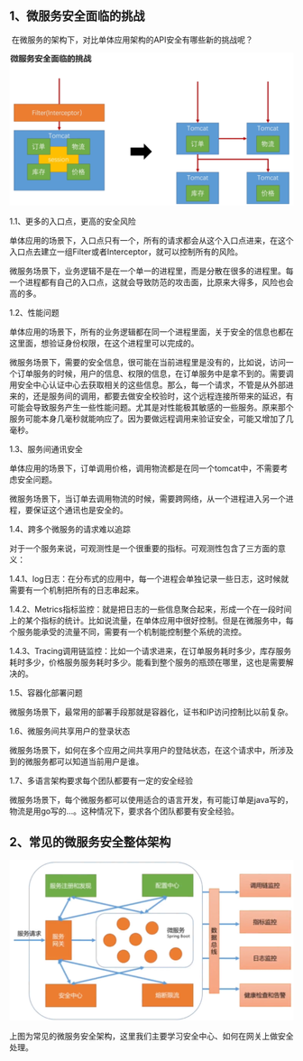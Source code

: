 ## 1、微服务安全面临的挑战

​		在微服务的架构下，对比单体应用架构的API安全有哪些新的挑战呢？

![1](./image/微服务安全面临的挑战.png)

1.1、更多的入口点，更高的安全风险

​		单体应用的场景下，入口点只有一个，所有的请求都会从这个入口点进来，在这个入口点去建立一组Filter或者Interceptor，就可以控制所有的风险。

​		微服务场景下，业务逻辑不是在一个单一的进程里，而是分散在很多的进程里。每一个进程都有自己的入口点，这就会导致防范的攻击面，比原来大得多，风险也会高的多。

1.2、性能问题

​		单体应用的场景下，所有的业务逻辑都在同一个进程里面，关于安全的信息也都在这里面，想验证身份权限，在这个进程里可以完成的。

​		微服务场景下，需要的安全信息，很可能在当前进程里是没有的，比如说，访问一个订单服务的时候，用户的信息、权限的信息，在订单服务中是拿不到的。需要调用安全中心认证中心去获取相关的这些信息。那么，每一个请求，不管是从外部进来的，还是服务间的调用，都要去做安全校验时，这个远程连接所带来的延迟，有可能会导致服务产生一些性能问题。尤其是对性能极其敏感的一些服务。原来那个服务可能本身几毫秒就能响应了。因为要做远程调用来验证安全，可能又增加了几毫秒。

1.3、服务间通讯安全

​		单体应用的场景下，订单调用价格，调用物流都是在同一个tomcat中，不需要考虑安全问题。

​		微服务场景下，当订单去调用物流的时候，需要跨网络，从一个进程进入另一个进程，要保证这个通讯也是安全的。

1.4、跨多个微服务的请求难以追踪

​		对于一个服务来说，可观测性是一个很重要的指标。可观测性包含了三方面的意义：

​		1.4.1、log日志：在分布式的应用中，每一个进程会单独记录一些日志，这时候就需要有一个机制把所有的日志串起来。

​		1.4.2、Metrics指标监控：就是把日志的一些信息聚合起来，形成一个在一段时间上的某个指标的统计。比如说流量，在单体应用中很好控制。但是在微服务中，每个服务能承受的流量不同，需要有一个机制能控制整个系统的流控。

​		1.4.3、Tracing调用链监控：比如一个请求进来，在订单服务耗时多少，库存服务耗时多少，价格服务服务耗时多少。能看到整个服务的瓶颈在哪里，这也是需要解决的。

1.5、容器化部署问题

​		微服务场景下，最常用的部署手段那就是容器化，证书和IP访问控制比以前复杂。

1.6、微服务间共享用户的登录状态

​		微服务场景下，如何在多个应用之间共享用户的登陆状态，在这个请求中，所涉及到的微服务都可以知道当前用户是谁。

1.7、多语言架构要求每个团队都要有一定的安全经验

​		微服务场景下，每个微服务都可以使用适合的语言开发，有可能订单是java写的，物流是用go写的...。这种情况下，要求各个团队都要有安全经验。

## 2、常见的微服务安全整体架构

![2](./image/常见的微服务安全架构.png)

上图为常见的微服务安全架构，这里我们主要学习安全中心、如何在网关上做安全处理。

​		








